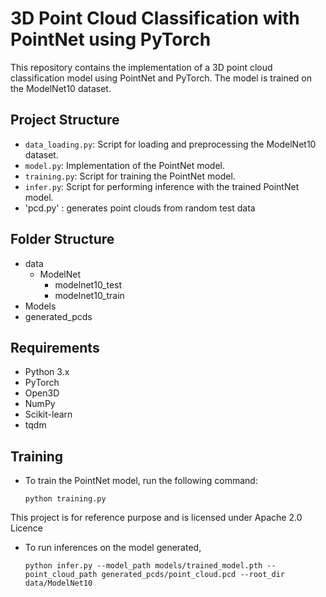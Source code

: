 # 3D Point Cloud Classification with PointNet using PyTorch

This repository contains the implementation of a 3D point cloud classification model using PointNet and PyTorch. The model is trained on the ModelNet10 dataset.

## Project Structure

- `data_loading.py`: Script for loading and preprocessing the ModelNet10 dataset.
- `model.py`: Implementation of the PointNet model.
- `training.py`: Script for training the PointNet model.
- `infer.py`: Script for performing inference with the trained PointNet model.
- 'pcd.py' : generates point clouds from random test data

## Folder Structure

- data
    - ModelNet
        - modelnet10_test
        - modelnet10_train
- Models
- generated_pcds


## Requirements

- Python 3.x
- PyTorch
- Open3D
- NumPy
- Scikit-learn
- tqdm

## Training

- To train the PointNet model, run the following command:

      python training.py 


This project is for reference purpose and is licensed under Apache 2.0 Licence

- To run inferences on the model generated, 

      python infer.py --model_path models/trained_model.pth --point_cloud_path generated_pcds/point_cloud.pcd --root_dir data/ModelNet10
